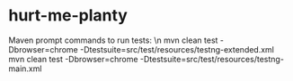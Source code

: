 # hurt-me-planty

Maven prompt commands to run tests: \n
mvn clean test -Dbrowser=chrome -Dtestsuite=src/test/resources/testng-extended.xml
mvn clean test -Dbrowser=chrome -Dtestsuite=src/test/resources/testng-main.xml

